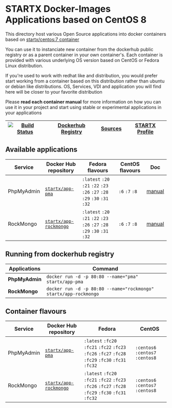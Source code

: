 # STARTX Docker-Images Applications based on CentOS 8

This directory host various Open Source applications into docker containers based on [startx/centos:7 container](https://hub.docker.com/r/startx/centos)

You can use it to instanciate new container from the dockerhub public registry
or as a parent container in your own container's.
Each container is provided with various underlying OS version based on CentOS or
Fedora Linux distribution.

If you're used to work with redhat like and distribution, you would prefer start working
from a container based on this distribution rather than ubuntu or debian like distributions.
OS, Services, VDI and application you will find here will be closer to your favorite distribution

Please **read each container manual** for more information on how you can use it in
your project and start using stable or experimental applications in your applications

| [![Build Status](https://travis-ci.org/startxfr/docker-images.svg?branch=master)](https://travis-ci.org/startxfr/docker-images) | [Dockerhub Registry](https://hub.docker.com/r/startx) | [Sources](https://github.com/startxfr/docker-images/) | [STARTX Profile](https://github.com/startxfr) |
| ------------------------------------------------------------------------------------------------------------------------------- | ----------------------------------------------------- | ----------------------------------------------------- | --------------------------------------------- |


## Available applications

| Service    | Docker Hub repository                                                   | Fedora flavours                                                             | CentOS flavours | Doc                           |
| ---------- | ----------------------------------------------------------------------- | --------------------------------------------------------------------------- | --------------- | ----------------------------- |
| PhpMyAdmin | [`startx/app-pma`](https://hub.docker.com/r/startx/app-pma)             | `:latest` `:20` `:21` `:22` `:23` `:26` `:27` `:28` `:29` `:30` `:31` `:32` | `:6` `:7` `:8`  | [manual](pma/README.md)       |
| RockMongo  | [`startx/app-rockmongo`](https://hub.docker.com/r/startx/app-rockmongo) | `:latest` `:20` `:21` `:22` `:23` `:26` `:27` `:28` `:29` `:30` `:31` `:32` | `:6` `:7` `:8`  | [manual](rockmongo/README.md) |

## Running from dockerhub registry

| Applications   | Command                                                          |
| -------------- | ---------------------------------------------------------------- |
| **PhpMyAdmin** | `docker run -d -p 80:80 --name="pma" startx/app-pma`             |
| **RockMongo**  | `docker run -d -p 80:80 --name="rockmongo" startx/app-rockmongo` |

## Container flavours

| Service    | Docker Hub repository                                                   | Fedora                                                                                            | CentOS                           |
| ---------- | ----------------------------------------------------------------------- | ------------------------------------------------------------------------------------------------- | -------------------------------- |
| PhpMyAdmin | [`startx/app-pma`](https://hub.docker.com/r/startx/app-pma)             | `:latest` `:fc20` `:fc21` `:fc22` `:fc23` `:fc26` `:fc27` `:fc28` `:fc29` `:fc30` `:fc31` `:fc32` | `:centos6` `:centos7` `:centos8` |
| RockMongo  | [`startx/app-rockmongo`](https://hub.docker.com/r/startx/app-rockmongo) | `:latest` `:fc20` `:fc21` `:fc22` `:fc23` `:fc26` `:fc27` `:fc28` `:fc29` `:fc30` `:fc31` `:fc32` | `:centos6` `:centos7` `:centos8` |
